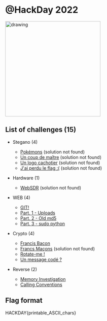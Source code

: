 # @HackDay 2022

<img src="https://hackday.fr/wp-content/uploads/2022/03/hackday-512-512.webp" alt="drawing" width="300"/>

## List of challenges (15)
- Stegano (4)
  - [Pokémons](./Stegano/Pokémons/) (solution not found)
  - [Un coup de maître](./Stegano/Un%20coup%20de%20maître/) (solution not found)
  - [Un logo cachotier](./Stegano/Un%20logo%20cachotier/) (solution not found)
  - [J'ai perdu le flag :(](./Stegano/J'ai%20perdu%20le%20flag/) (solution not found)

- Hardware (1)
  - [WebSDR](./Hardware/WebSDR/) (solution not found)

- WEB (4)
  - [GIT!](./WEB/GIT!/)
  - [Part. 1 - Uploads](./WEB/Part.%201%20-%20Uploads/) 
  - [Part. 2 - Old md5](./WEB/Part.%202%20-%20Old%20md5/)
  - [Part. 3 - sudo python](./WEB/Part.%203%20-%20sudo%20python/)

- Crypto (4)
  - [Francis Bacon](./Crypto/Francis%20Bacon/)
  - [Francs Maçons](./Crypto/Francs%20Maçons/) (solution not found) 
  - [Rotate-me !](./Crypto/Rotate-me/)
  - [Un message codé ?](./Crypto/Un%20message%20codé%20?/)

- Reverse (2)
  - [Memory Investigation](./Reverse/Memory%20Investigation/)
  - [Calling Conventions](./Reverse/Calling%20Conventions/)

## Flag format
HACKDAY{printable_ASCII_chars}
